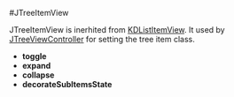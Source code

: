 #JTreeItemView

JTreeItemView is inerhited from
[KDListItemView](/framework/list/KDListItemView/).  It used by
[JTreeViewController](/framework/tree/JTreeViewController) for setting the tree item
class.

* **toggle**
* **expand**
* **collapse**
* **decorateSubItemsState**
